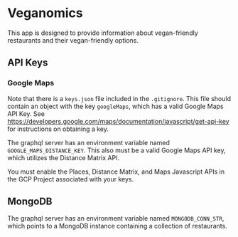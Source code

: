 # Veganomics

This app is designed to provide information about vegan-friendly restaurants and their vegan-friendly options.

## API Keys

### Google Maps
Note that there is a `keys.json` file included in the `.gitignore`. This file should contain an object with the key `googleMaps`, which has a valid Google Maps API Key. See https://developers.google.com/maps/documentation/javascript/get-api-key for instructions on obtaining a key.

The graphql server has an environment variable named `GOOGLE_MAPS_DISTANCE_KEY`. This also must be a valid Google Maps API key, which utilizes the Distance Matrix API.

You must enable the Places, Distance Matrix, and Maps Javascript APIs in the GCP Project associated with your keys.

## MongoDB
The graphql server has an environment variable named `MONGODB_CONN_STR`, which points to a MongoDB instance containing a collection of restaurants.